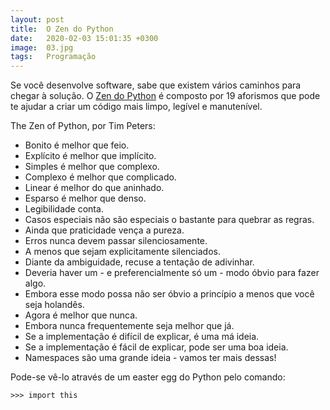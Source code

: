 ```yaml
---
layout: post
title:  O Zen do Python
date:   2020-02-03 15:01:35 +0300
image:  03.jpg
tags:   Programação
---
```


Se você desenvolve software, sabe que existem vários caminhos para chegar à solução. O [Zen do Python](https://www.python.org/dev/peps/pep-0020/) é composto por 19 aforismos que pode te ajudar a criar um código mais limpo, legível e manutenível.

The Zen of Python, por Tim Peters:

- Bonito é melhor que feio.
- Explícito é melhor que implícito.
- Simples é melhor que complexo.
- Complexo é melhor que complicado.
- Linear é melhor do que aninhado.
- Esparso é melhor que denso.
- Legibilidade conta.
- Casos especiais não são especiais o bastante para quebrar as regras.
- Ainda que praticidade vença a pureza.
- Erros nunca devem passar silenciosamente.
- A menos que sejam explicitamente silenciados.
- Diante da ambiguidade, recuse a tentação de adivinhar.
- Deveria haver um - e preferencialmente só um - modo óbvio para fazer algo.
- Embora esse modo possa não ser óbvio a princípio a menos que você seja holandês.
- Agora é melhor que nunca.
- Embora nunca frequentemente seja melhor que já.
- Se a implementação é difícil de explicar, é uma má ideia.
- Se a implementação é fácil de explicar, pode ser uma boa ideia.
- Namespaces são uma grande ideia - vamos ter mais dessas!

Pode-se vê-lo através de um easter egg do Python pelo comando:

```
>>> import this
```
